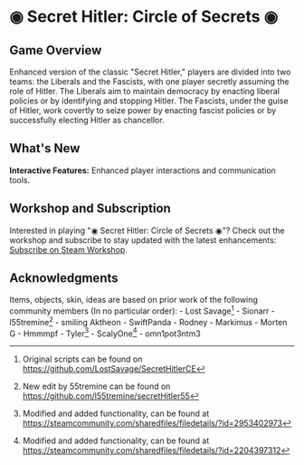 # ◉ Secret Hitler: Circle of Secrets ◉

## Game Overview

Enhanced version of the classic "Secret Hitler," players are divided into two teams: the Liberals and the Fascists, with one player secretly assuming the role of Hitler. The Liberals aim to maintain democracy by enacting liberal policies or by identifying and stopping Hitler. The Fascists, under the guise of Hitler, work covertly to seize power by enacting fascist policies or by successfully electing Hitler as chancellor.

## What's New

**Interactive Features:** Enhanced player interactions and communication tools.

## Workshop and Subscription

Interested in playing "◉ Secret Hitler: Circle of Secrets ◉"? Check out the workshop and subscribe to stay updated with the latest enhancements: [Subscribe on Steam Workshop](https://steamcommunity.com/sharedfiles/filedetails/?id=3142735640).

## Acknowledgments

Items, objects, skin, ideas are based on prior work of the following community members (In no particular order):
     - Lost Savage[^1]
     - Sionarr
     - l55tremine[^2]
     - smiling Aktheon
     - SwiftPanda
     - Rodney
     - Markimus
     - Morten G
     - Hmmmpf
     - Tyler[^3]
     - ScalyOne[^4]
     - omn1pot3ntm3

[^1]: Original scripts can be found on https://github.com/LostSavage/SecretHitlerCE
[^2]: New edit by 55tremine can be found on https://github.com/l55tremine/secretHitler55
[^3]: Modified and added functionality, can be found at https://steamcommunity.com/sharedfiles/filedetails/?id=2953402973
[^4]: Modified and added functionality, can be found at https://steamcommunity.com/sharedfiles/filedetails/?id=2204397312
